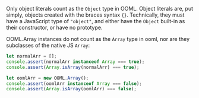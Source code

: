 Only object literals count as the `Object` type in OOML. Object literals are, put simply, objects created with the braces syntax `{}`. Technically, they must have a JavaScript type of `"object"`, and either have the `Object` built-in as their constructor, or have no prototype.

OOML.Array instances do not count as the `Array` type in ooml, nor are they subclasses of the native JS `Array`:

```javascript
let normalArr = [];
console.assert(normalArr instanceof Array === true);
console.assert(Array.isArray(normalArr) === true);

let oomlArr = new OOML.Array();
console.assert(oomlArr instanceof Array === false);
console.assert(Array.isArray(oomlArr) === false);
```
